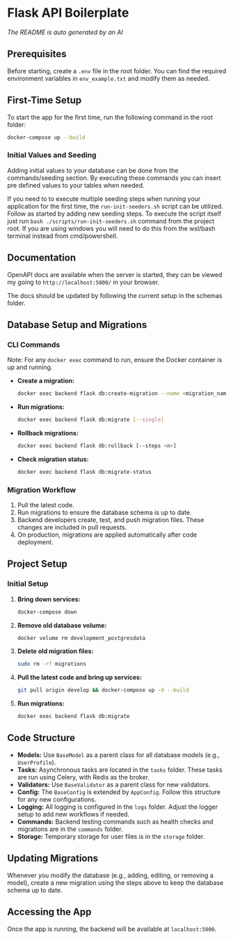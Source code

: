 # Flask API Boilerplate

_The README is auto generated by an AI_

## Prerequisites

Before starting, create a `.env` file in the root folder. You can find the required environment variables in `env_example.txt` and modify them as needed.

## First-Time Setup

To start the app for the first time, run the following command in the root folder:

```bash
docker-compose up --build
```

### Initial Values and Seeding

Adding initial values to your database can be done from the commands/seeding section. By executing these commands you can insert pre defined values to your tables when needed.

If you need to to execute multiple seeding steps when running your application for the first time, the `run-init-seeders.sh` script can be utilized. Follow as started by adding new seeding steps. To execute the script itself just run `bash ./scripts/run-init-seeders.sh` command from the project root. If you are using windows you will need to do this from the wsl/bash terminal instead from cmd/powershell.

## Documentation

OpenAPI docs are available when the server is started, they can be viewed my going to `http://localhost:5000/` in your browser.

The docs should be updated by following the current setup in the schemas folder.

## Database Setup and Migrations

### CLI Commands

Note: For any `docker exec` command to run, ensure the Docker container is up and running.

- **Create a migration:**

  ```bash
  docker exec backend flask db:create-migration --name <migration_name>
  ```

- **Run migrations:**

  ```bash
  docker exec backend flask db:migrate [--single]
  ```

- **Rollback migrations:**

  ```bash
  docker exec backend flask db:rollback [--steps <n>]
  ```

- **Check migration status:**
  ```bash
  docker exec backend flask db:migrate-status
  ```

### Migration Workflow

1. Pull the latest code.
2. Run migrations to ensure the database schema is up to date.
3. Backend developers create, test, and push migration files. These changes are included in pull requests.
4. On production, migrations are applied automatically after code deployment.

## Project Setup

### Initial Setup

1. **Bring down services:**

   ```bash
   docker-compose down
   ```

2. **Remove old database volume:**

   ```bash
   docker volume rm development_postgresdata
   ```

3. **Delete old migration files:**

   ```bash
   sudo rm -rf migrations
   ```

4. **Pull the latest code and bring up services:**

   ```bash
   git pull origin develop && docker-compose up -d --build
   ```

5. **Run migrations:**
   ```bash
   docker exec backend flask db:migrate
   ```

## Code Structure

- **Models:** Use `BaseModel` as a parent class for all database models (e.g., `UserProfile`).
- **Tasks:** Asynchronous tasks are located in the `tasks` folder. These tasks are run using Celery, with Redis as the broker.
- **Validators:** Use `BaseValidator` as a parent class for new validators.
- **Config:** The `BaseConfig` is extended by `AppConfig`. Follow this structure for any new configurations.
- **Logging:** All logging is configured in the `logs` folder. Adjust the logger setup to add new workflows if needed.
- **Commands:** Backend testing commands such as health checks and migrations are in the `commands` folder.
- **Storage:** Temporary storage for user files is in the `storage` folder.

## Updating Migrations

Whenever you modify the database (e.g., adding, editing, or removing a model), create a new migration using the steps above to keep the database schema up to date.

## Accessing the App

Once the app is running, the backend will be available at `localhost:5000`.

